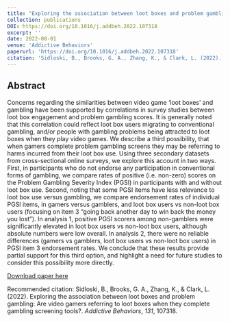 ```yaml
---
title: "Exploring the association between loot boxes and problem gambling: Are video gamers referring to loot boxes when they complete gambling screening tools?"
collection: publications
DOI: https://doi.org/10.1016/j.addbeh.2022.107318
excerpt: ''
date: 2022-08-01
venue: 'Addictive Behaviors'
paperurl: 'https://doi.org/10.1016/j.addbeh.2022.107318'
citation: 'Sidloski, B., Brooks, G. A., Zhang, K., & Clark, L. (2022). Exploring the association between loot boxes and problem gambling: Are video gamers referring to loot boxes when they complete gambling screening tools?. Addictive Behaviors, 131, 107318.'
---
```

## Abstract

Concerns regarding the similarities between video game ‘loot boxes’ and gambling have been supported by correlations in survey studies between loot box engagement and problem gambling scores. It is generally noted that this correlation could reflect loot box users migrating to conventional gambling, and/or people with gambling problems being attracted to loot boxes when they play video games. We describe a third possibility, that when gamers complete problem gambling screens they may be referring to harms incurred from their loot box use. Using three secondary datasets from cross-sectional online surveys, we explore this account in two ways. First, in participants who do not endorse any participation in conventional forms of gambling, we compare rates of positive (i.e. non-zero) scores on the Problem Gambling Severity Index (PGSI) in participants with and without loot box use. Second, noting that some PGSI items have less relevance to loot box use versus gambling, we compare endorsement rates of individual PGSI items, in gamers versus gamblers, and loot box users vs non-loot box users (focusing on item 3 “going back another day to win back the money you lost”). In analysis 1, positive PGSI scorers among non-gamblers were significantly elevated in loot box users vs non-loot box users, although absolute numbers were low overall. In analysis 2, there were no reliable differences (gamers vs gamblers, loot box users vs non-loot box users) in PGSI item 3 endorsement rates. We conclude that these results provide partial support for this third option, and highlight a need for future studies to consider this possibility more directly.

[Download paper here](https://www.sciencedirect.com/science/article/pii/S0306460322000843?via%3Dihub)

Recommended citation: Sidloski, B., Brooks, G. A., Zhang, K., & Clark, L. (2022). Exploring the association between loot boxes and problem gambling: Are video gamers referring to loot boxes when they complete gambling screening tools?. *Addictive Behaviors*, *131*, 107318.

